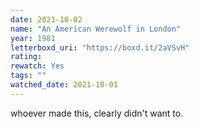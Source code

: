 ```yaml
---
date: 2021-10-02
name: "An American Werewolf in London"
year: 1981
letterboxd_uri: "https://boxd.it/2aVSvH"
rating: 
rewatch: Yes
tags: ""
watched_date: 2021-10-01
---
```


whoever made this, clearly didn't want to.
